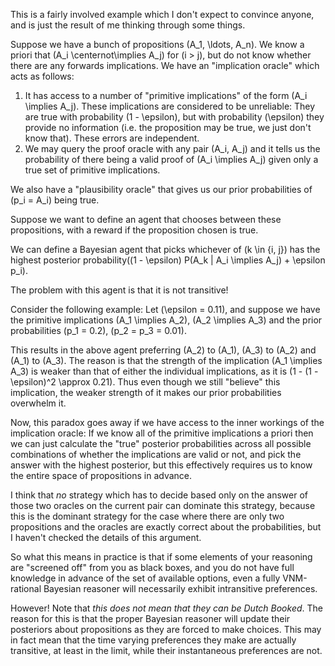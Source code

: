 This is a fairly involved example which I don't expect to convince anyone,
and is just the result of me thinking through some things.

Suppose we have a bunch of propositions \(A_1, \ldots, A_n\).
We know a priori that \(A_i \centernot\implies A_j\) for \(i > j\),
but do not know whether there are any forwards implications.
We have an "implication oracle" which acts as follows:

1. It has access to a number of "primitive implications" of the form \(A_i \implies A_j\).
   These implications are considered to be unreliable: They are true with probability \(1 - \epsilon\),
   but with probability \(\epsilon\) they provide no information (i.e. the proposition may be true, we just don't know that).
   These errors are independent.
2. We may query the proof oracle with any pair \(A_i, A_j\) and it tells us the probability of there being a valid proof of \(A_i \implies A_j\) given only a true set of primitive implications.

We also have a "plausibility oracle" that gives us our prior probabilities of \(p_i = A_i\) being true.

Suppose we want to define an agent that chooses between these propositions, with a reward if the proposition chosen is true.

We can define a Bayesian agent that picks whichever of \(k \in \{i, j\}\) has the highest posterior probability\((1 - \epsilon) P(A_k | A_i \implies A_j) + \epsilon p_i\).

The problem with this agent is that it is not transitive!

Consider the following example: Let \(\epsilon = 0.11\),
and suppose we have the primitive implications \(A_1 \implies A_2\), \(A_2 \implies A_3\) and the prior probabilities \(p_1 = 0.2\), \(p_2 = p_3 = 0.01\).

This results in the above agent preferring \(A_2\) to \(A_1\), \(A_3\) to \(A_2\) and \(A_1\) to \(A_3\).
The reason is that the strength of the implication \(A_1 \implies A_3\) is weaker than that of either the individual implications, as it is \(1 - (1 - \epsilon)^2 \approx 0.21\).
Thus even though we still "believe" this implication, the weaker strength of it makes our prior probabilities overwhelm it.

Now, this paradox goes away if we have access to the inner workings of the implication oracle:
If we know all of the primitive implications a priori then we can just calculate the "true" posterior probabilities across all possible combinations of whether the implications are valid or not,
and pick the answer with the highest posterior,
but this effectively requires us to know the entire space of propositions in advance.

I think that *no* strategy which has to decide based only on the answer of those two oracles on the current pair can dominate this strategy,
because this is the dominant strategy for the case where there are only two propositions and the oracles are exactly correct about the probabilities,
but I haven't checked the details of this argument.

So what this means in practice is that if some elements of your reasoning are "screened off" from you as black boxes,
and you do not have full knowledge in advance of the set of available options,
even a fully VNM-rational Bayesian reasoner will necessarily exhibit intransitive preferences.

However! Note that *this does not mean that they can be Dutch Booked*.
The reason for this is that the proper Bayesian reasoner will update their posteriors about propositions as they are forced to make choices.
This may in fact mean that the time varying preferences they make are actually transitive, at least in the limit, while their instantaneous preferences are not.
